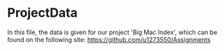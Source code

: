 # ProjectData

In this file, the data is given for our project 'Big Mac Index', which can be found on the following site: 
https://github.com/u1273550/Assignments
